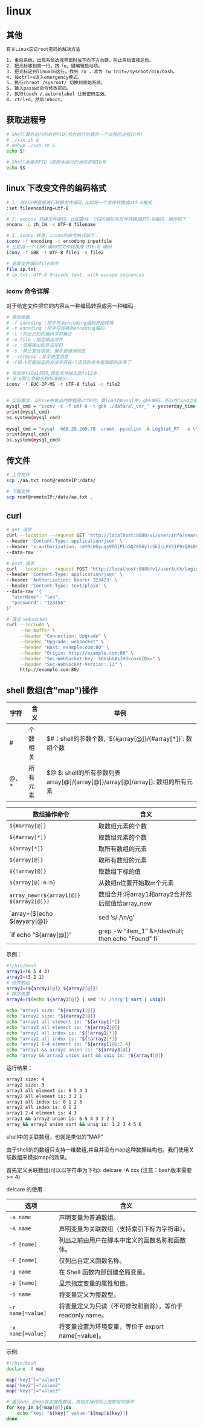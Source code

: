 # linux

## 其他

```bash
有关Linux忘记root密码的解决方法

1. 重启系统，出现系统选择界面时按下向下方向键，防止系统直接启动。
2. 把光标移到第一行，按「e」键编辑启动项。
3. 把光标定到linux16这行，找到 ro ，改为 rw init=/sysroot/bin/bash。
4. 按ctrl+x进入emergency模式。
5. 执行chroot /sysroot/ 切换到原始系统。
6. 输入passwd命令修改密码。
7. 执行touch /.autorelabel 让新密码生效。
8. ctrl+d，然后reboot。
```

## 获取进程号

```bash
# Shell最后运行的后台PID(后台运行的最后一个进程的进程ID号)
# ./xxx.sh &
# nohup ./xxx.sh &
echo $!

# Shell本身的PID（即脚本运行的当前进程ID号
echo $$
```

## linux 下改变文件的编码格式

```bash
# 1. 在Vim中直接进行转换文件编码,比如将一个文件转换成utf-8格式
:set fileencoding=utf-8

# 2. enconv 转换文件编码，比如要将一个GBK编码的文件转换成UTF-8编码，操作如下
enconv -L zh_CN -x UTF-8 filename

# 3. iconv 转换，iconv的命令格式如下：
iconv -f encoding -t encoding inputfile
# 比如将一个 GBK 编码的文件转换成 UTF-8 编码
iconv -f GBK -t UTF-8 file1 -o file2

# 查看文件编码file命令
file ip.txt
# ip.txt: UTF-8 Unicode text, with escape sequences
```

### iconv 命令详解

对于给定文件把它的内容从一种编码转换成另一种编码

```bash
# 使用参数
# -f encoding :把字符从encoding编码开始转换
# -t encoding :把字符转换到encoding编码
# -l :列出已知的编码字符集合
# -o file :指定输出文件
# -c :忽略输出的非法字符
# -s :禁止警告信息，但不是错误信息
# --verbose :显示进度信息
# -f和-t所能指定的合法字符在-l选项的命令里面都列出来了

# 将文件file1转码,转后文件输出到fil2中：
# 没-o那么会输出到标准输出.
iconv -f EUC-JP-MS -t UTF-8 file1 -o file2


# 实际需求，从hive中取出的数据是utf8的，要load到mysql中，gbk编码。所以在load之前要先对文件进行转码。
mysql_cmd = "iconv -c -f utf-8 -t gbk ./data/al_ver_" + yesterday_time + ".xls -o ./data/GBK_al_ver_" + yesterday_time + ".xls "
print(mysql_cmd)
os.system(mysql_cmd)
 
mysql_cmd = "mysql -h60.28.200.78 -uroot -pyeelion -A LogStat_RT  -e \"load data local  infile \'./data/GBK_al_ver_" + yesterday_time + ".xls ' into table HiveData_508\""
print(mysql_cmd)
os.system(mysql_cmd)
```

## 传文件

```bash
# 上传文件
scp ./aa.txt root@remoteIP:/data/

# 下载文件
scp root@remoteIP:/data/aa.txt .
```

## curl

```bash
# get 请求
curl --location --request GET 'http://localhost:8080/v1/user/info?searchKey=11' \
--header 'Content-Type: application/json' \
--header 'x-authorization: cetRcUGyuqs9GGjPLo5Q795GyicSkIcLFV51F9sQRs06qiFOw' \
--data-raw ''

# post 请求
curl --location --request POST 'http://localhost:8080/v1/userAuth/login' \
--header 'Content-Type: application/json' \
--header 'Authorization: Bearer 323423' \
--header 'Content-Type: text/plain' \
--data-raw '{
  "userName": "leo",
  "password": "123456"
}'

# 请求 websocket
curl --include \
     --no-buffer \
     --header "Connection: Upgrade" \
     --header "Upgrade: websocket" \
     --header "Host: example.com:80" \
     --header "Origin: http://example.com:80" \
     --header "Sec-WebSocket-Key: SGVsbG8sIHdvcmxkIQ==" \
     --header "Sec-WebSocket-Version: 13" \
     http://example.com:80/
```

## shell 数组(含"map")操作

字符 | 含义 | 举例
---|---|---
| # | 个数相关 | $#：shell的参数个数, `${#̲array[@]}/{#array[*]}`: 数组个数 |
| @、* | 所有元素 | $@ $: shell的所有参数列表 array[@]/{array[@]}/array[@]/array[]: 数组的所有元素 |

数组操作命令 | 含义
---|---
```${#array[@]}``` | 取数组元素的个数    <!-- 在内容里#不要与{紧挨着:{#内容}, hexo会报Error: expected end of comment, got end of file -->
```${#array[*]}``` | 取数组元素的个数
`${array[*]}` | 取所有数组的元素
`${array[@]}` | 取所有数组的元素
`${!array[@]}` | 取数组下标的值
`${array[@]:n:m}` | 从数组n位置开始取m个元素
`array_new=(${array1[@]} ${array2[@]})` | 数组合并:将array1和array2合并然后赋值给array_new
`array=($(echo ${ayyary[@]} | sed ‘s/ /\n/g’ |sort )) | uniq` | 对数组进行去重排序，详细解释
`if echo “${array[@]}” | grep -w “item_1” &>/dev/null; then echo "Found" fi`| 判断item_1是否在array中

示例：

```bash
#!/bin/bash
array1=(6 5 4 3)
array2=(3 2 1)
# 合并数组
array3=(${array1[@]} ${array2[@]})
# 排序去重
array4=($(echo ${array3[@]} | sed 's/ /\n/g'| sort | uniq))

echo "array1 size: "${#array1[@]}
echo "array2 size: "${#array2[@]}
echo "array1 all element is: "${array1[*]}
echo "array2 all element is: "${array2[@]}
echo "array1 all index is: "${!array1[*]}
echo "array2 all index is: "${!array2[*]}
echo "array1 2-4 element is: "${array1[@]:2:4}
echo "array1 && array2 union is: "${array3[@]}
echo "array && array2 union sort && uniq is: "${array4[@]}
```

运行结果：

```bash
array1 size: 4
array2 size: 3
array1 all element is: 6 5 4 3
array2 all element is: 3 2 1
array1 all index is: 0 1 2 3
array2 all index is: 0 1 2
array1 2-4 element is: 4 3
array1 && array2 union is: 6 5 4 3 3 2 1
array && array2 union sort && uniq is: 1 2 3 4 5 6
```

shell中的关联数组，也就是类似的“MAP”

由于shell的的数组只支持一维数组,并且并没有map这种数据结构也。我们使用关联数组来模拟map的效果。

首先定义关联数组(可以以字符串为下标): delcare -A xxx (注意：bash版本需要 >= 4)

delcare 的使用：

选项 | 含义
---|---
`-a name` | 声明变量为普通数组。
`-A name` | 声明变量为关联数组（支持索引下标为字符串）。
`-f [name]` | 列出之前由用户在脚本中定义的函数名称和函数体。
`-F [name]` | 仅列出自定义函数名称。
`-g name` | 在 Shell 函数内部创建全局变量。
`-p [name]` | 显示指定变量的属性和值。
`-i name` | 将变量定义为整数型。
`-r name[=value]` | 将变量定义为只读（不可修改和删除），等价于 readonly name。
`-x name[=value]` | 将变量设置为环境变量，等价于 export name[=value]。

示例:

```bash
#!/bin/bash
declare -A map

map["key1"]="value1"
map["key2"]="value2"
map["key3"]="value3"

# 遍历map,此map其实就是数组，其相关操作同上面数组的操作
for key in ${!map[@]};do
    echo "key: "${key}" value:"${map[${key}]}
done
```
